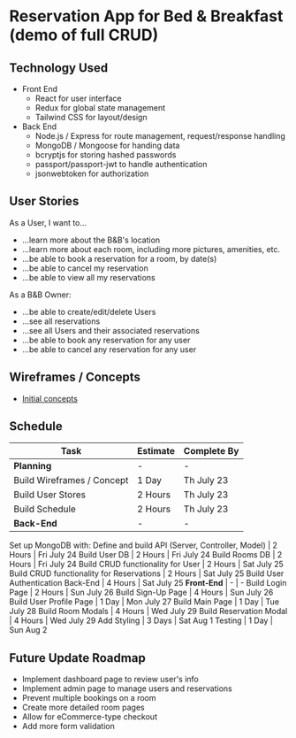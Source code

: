 # Reservation App for Bed & Breakfast (demo of full CRUD)

## Technology Used
  * Front End
    * React for user interface
    * Redux for global state management
    * Tailwind CSS for layout/design
  * Back End
    * Node.js / Express for route management, request/response handling
    * MongoDB / Mongoose for handing data
    * bcryptjs for storing hashed passwords
    * passport/passport-jwt to handle authentication
    * jsonwebtoken for authorization



## User Stories
As a User, I want to...
  * ...learn more about the B&B's location
  * ...learn more about each room, including more pictures, amenities, etc.
  * ...be able to book a reservation for a room, by date(s)
  * ...be able to cancel my reservation
  * ...be able to view all my reservations

As a B&B Owner:
  * ...be able to create/edit/delete Users
  * ...see all reservations
  * ...see all Users and their associated reservations
  * ...be able to book any reservation for any user
  * ...be able to cancel any reservation for any user


## Wireframes / Concepts
  * [Initial concepts](Concepts.pdf)


## Schedule
Task | Estimate | Complete By
--- | --- | ---
**Planning** | - | -
Build Wireframes / Concept | 1 Day | Th July 23
Build User Stores | 2 Hours | Th July 23
Build Schedule | 2 Hours | Th July 23
**Back-End** | - | - 
Set up MongoDB with:
Define and build API (Server, Controller, Model) | 2 Hours | Fri July 24
Build User DB | 2 Hours | Fri July 24
Build Rooms DB | 2 Hours | Fri July 24
Build CRUD functionality for User | 2 Hours | Sat July 25 
Build CRUD functionality for Reservations | 2 Hours | Sat July 25
Build User Authentication Back-End | 4 Hours | Sat July 25
**Front-End** | - | - 
Build Login Page | 2 Hours | Sun July 26
Build Sign-Up Page | 4 Hours | Sun July 26
Build User Profile Page | 1 Day | Mon July 27
Build Main Page | 1 Day | Tue July 28
Build Room Modals | 4 Hours | Wed July 29
Build Reservation Modal | 4 Hours | Wed July 29
Add Styling | 3 Days | Sat Aug 1
Testing | 1 Day | Sun Aug 2


## Future Update Roadmap
  * Implement dashboard page to review user's info
  * Implement admin page to manage users and reservations
  * Prevent multiple bookings on a room
  * Create more detailed room pages
  * Allow for eCommerce-type checkout
  * Add more form validation
